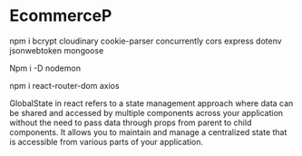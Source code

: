 # EcommerceP





npm i bcrypt cloudinary cookie-parser concurrently cors express dotenv jsonwebtoken mongoose


Npm i -D nodemon


npm i react-router-dom axios



GlobalState in react refers to a state management approach where data can be shared and accessed by multiple components across your application without the need to pass data through props from parent to child components. It allows you to maintain and manage a centralized state that is accessible from various parts of your application.